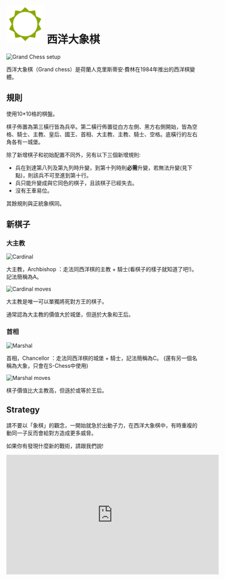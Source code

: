 
# ![Grand](https://github.com/gbtami/pychess-variants/blob/master/static/icons/grand.svg) 西洋大象棋

![Grand Chess setup](https://github.com/gbtami/pychess-variants/blob/master/static/images/CVariantsGuide/Grand.png)

西洋大象棋（Grand chess）是荷蘭人克里斯蒂安·費林在1984年推出的西洋棋變體。 

## 規則

使用10\*10格的棋盤。

棋子佈置為第三橫行皆為兵卒。第二橫行佈置從白方左側、黑方右側開始，皆為空格、騎士、主教、皇后、國王、首相、大主教、主教、騎士、空格。底橫行的左右角各有一城堡。

除了新增棋子和初始配置不同外，另有以下三個新增規則:

* 兵在到達第八列及第九列時升變，到第十列時則**必需**升變，若無法升變(見下點)，則該兵不可至進到第十行。
* 兵只能升變成與它同色的棋子，且該棋子已經失去。
* 沒有王車易位。

其餘規則與正統象棋同。

## 新棋子

### 大主教

![Cardinal](https://github.com/gbtami/pychess-variants/blob/master/static/images/CVariantsGuide/Princesses.png)

大主教，Archbishop ：走法同西洋棋的主教 + 騎士(看棋子的樣子就知道了吧!)。記法簡稱為A。

![Cardinal moves](https://github.com/gbtami/pychess-variants/blob/master/static/images/CVariantsGuide/Archbishop.png)


大主教是唯一可以單獨將死對方王的棋子。

通常認為大主教的價值大於城堡，但遜於大象和王后。

### 首相

![Marshal](https://github.com/gbtami/pychess-variants/blob/master/static/images/CVariantsGuide/Empresses.png)

首相，Chancellor ：走法同西洋棋的城堡 + 騎士，記法簡稱為C。 (還有另一個名稱為大象，只會在S-Chess中使用)

![Marshal moves](https://github.com/gbtami/pychess-variants/blob/master/static/images/CVariantsGuide/Chancellor.png)


棋子價值比大主教高，但遜於或等於王后。

## Strategy


請不要以「象棋」的觀念，一開始就急於出動子力，在西洋大象棋中，有時重複的動同一子反而會給對方造成更多威脅。

如果你有發現什麼新的戰術，請跟我們說!

<iframe width="560" height="315" src="https://www.youtube.com/embed/CRrncO-w524" frameborder="0" allowfullscreen></iframe>

